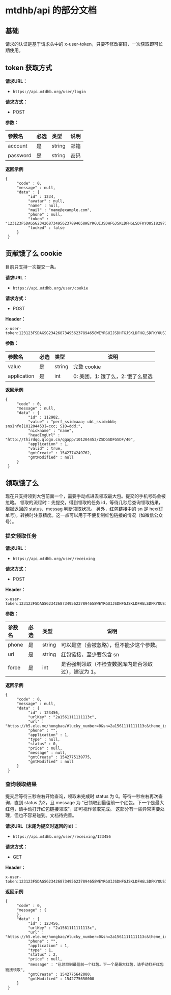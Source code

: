# mtdhb/api 的部分文档


## 基础
请求的认证是基于请求头中的 x-user-token，只要不修改密码，一次获取即可长期使用。

## token 获取方式
**请求URL：** 

- ` https://api.mtdhb.org/user/login `
  
**请求方式：**

- POST 

**参数：** 

|参数名|必选|类型|说明|
|:----    |:---|:----- |-----   |
|account |  是  |    string   |  邮箱   |
|password |  是  |    string   |  密码   |


**返回示例**

``` 
{ 
     "code" : 0, 
     "message" : null, 
     "data" : { 
          "id" : 1234, 
          "avatar" : null, 
          "name" : null, 
          "mail" : "name@example.com", 
          "phone" : null, 
          "token" : "123123FSDAGSG234268734956237894658WEYRGUIJSDHFGJSKLDFHGLSDFKYOUSI829734569238475698SDYFGIOSUDFYGOIUY23578692348576234985YSUIDYFU", 
          "locked" : false 
     } 
 }

```


## 贡献饿了么 cookie
目前只支持一次提交一条。

**请求URL：** 
- ` https://api.mtdhb.org/user/cookie `
  
**请求方式：**
- POST 

**Header：**

```
x-user-token:123123FSDAGSG234268734956237894658WEYRGUIJSDHFGJSKLDFHGLSDFKYOUSI829734569238475698SDYFGIOSUDFYGOIUY23578692348576234985YSUIDYFU
```

**参数：** 

|参数名|必选|类型|说明|
|:----    |:---|:----- |-----   |
|value |  是  |    string   | 完整 cookie |
|application |  是  |    int   |   0: 美团，1: 饿了么，2: 饿了么星选   |


**返回示例**

``` 
{ 
     "code" : 0, 
     "message" : null, 
     "data" : { 
          "id" : 112902, 
          "value" : "perf_ssid=aaa; ubt_ssid=bbb; snsInfo[101204453]=ccc; SID=ddd;", 
          "nickname" : "name", 
          "headImgUrl" : "http://thirdqq.qlogo.cn/qqapp/101204453/ZSDGSDFGSDF/40", 
          "application" : 1, 
          "valid" : true, 
          "gmtCreate" : 1542774249762, 
          "gmtModified" : null 
     } 
 }

```

## 领取饿了么
现在只支持领到大包前面一个，需要手动点进去领取最大包。提交的手机号码会被忽略。
领取的流程时：先提交，得到领取的任务 id，等待几秒后查询领取结果，根据返回的 status、messag 判断领取状况。
另外，红包链接中的 sn 是 hex(订单号)，转换时注意精度。这一点可以用于不便复制红包链接的情况（如微信公众号）。

### 提交领取任务

**请求URL：** 
- ` https://api.mtdhb.org/user/receiving `
  
**请求方式：**
- POST 

**Header：**

```
x-user-token:123123FSDAGSG234268734956237894658WEYRGUIJSDHFGJSKLDFHGLSDFKYOUSI829734569238475698SDYFGIOSUDFYGOIUY23578692348576234985YSUIDYFU
```

**参数：** 

|参数名|必选|类型|说明|
|:----    |:---|:----- |-----   |
|phone |  是  |    string   | 可以是空（会被忽略），但不能少这个参数。 |
|url |  是  |    string   | 红包链接，至少要包含 sn |
|force |  是  |    int   | 是否强制领取（不检查数据库内是否领取过），建议为 1。 |


**返回示例**

``` 
{ 
     "code" : 0, 
     "message" : null, 
     "data" : { 
          "id" : 123456, 
          "urlKey" : "2a1561111111113c", 
          "url" : "https://h5.ele.me/hongbao/#lucky_number=0&sn=2a1561111111113c&theme_id=5", 
          "phone" : "", 
          "application" : 1, 
          "type" : null, 
          "status" : 0, 
          "price" : null, 
          "message" : null, 
          "gmtCreate" : 1542775139775, 
          "gmtModified" : null 
     } 
 }

```



###  查询领取结果

提交后等待三秒左右开始查询，领取未完成时 status 为 0。等待一秒左右再次查询，直到 status 为2，且 message 为 "已领取到最佳前一个红包。下一个是最大红包，请手动打开红包链接领取"，即可视作领取完成。
这部分有一些异常需要处理，但也不容易碰到。文档待完善。

**请求URL（末尾为提交时返回的id）：** 

- ` https://api.mtdhb.org/user/receiving/123456 `

**请求方式：**
- GET 

**Header：**

```
x-user-token:123123FSDAGSG234268734956237894658WEYRGUIJSDHFGJSKLDFHGLSDFKYOUSI829734569238475698SDYFGIOSUDFYGOIUY23578692348576234985YSUIDYFU
```



**返回示例**

``` 
{ 
     "code" : 0, 
     "message" : { 
     }, 
     "data" : { 
          "id" : 123456, 
          "urlKey" : "2a1561111111113c", 
          "url" : "https://h5.ele.me/hongbao/#lucky_number=0&sn=2a1561111111113c&theme_id=5", 
          "phone" : "", 
          "application" : 1, 
          "type" : 1, 
          "status" : 2, 
          "price" : null, 
          "message" : "已领取到最佳前一个红包。下一个是最大红包，请手动打开红包链接领取", 
          "gmtCreate" : 1542775642000, 
          "gmtModified" : 1542775650000 
     } 
 }

```

